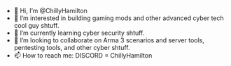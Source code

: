 - 👋 Hi, I’m @ChillyHamilton
- 👀 I’m interested in building gaming mods and other advanced cyber tech cool guy shtuff.
- 🌱 I’m currently learning cyber security shtuff. 
- 💞️ I’m looking to collaborate on Arma 3 scenarios and server tools, pentesting tools, and other cyber shtuff. 
- 📫 How to reach me: DISCORD = ChillyHamilton

<!---
ChillyHamilton/ChillyHamilton is a ✨ special ✨ repository because its `README.md` (this file) appears on your GitHub profile.
You can click the Preview link to take a look at your changes.
--->
